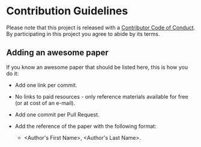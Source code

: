# Contribution Guidelines

Please note that this project is released with a [Contributor Code of Conduct](code-of-conduct.md). By participating in this project you agree to abide by its terms.

## Adding an awesome paper

If you know an awesome paper that should be listed here, this is how you do it:

- Add one link per commit.

- No links to paid resources - only reference materials available for free (or at cost of an e-mail).

- Add one commit per Pull Request.

- Add the reference of the paper with the following format:

  - <Author's First Name>, <Author's Last Name>. <Title of the paper>. <Journal/Conference>, <Year>. [DOI](<doi uri>) [Preprint](<preprint url>)

- [paper-name](http://example.com/) - A short description ends with a period.` Mentioning authors in description is recommended, if there are too many - mention first 2 and "et al.".

- Add a section if needed.

  - Add the section description.
  - Add the section title to Table of Contents.

- Search previous suggestions before making a new one, as yours may be a duplicate.

- Check your spelling and grammar.

- Remove any trailing whitespace.

- Send a Pull Request with the reason why the paper/article is awesome.

## Updating your PR

A lot of times, making a PR adhere to the standards above can be difficult.
If the maintainers notice anything that we'd like changed, we'll ask you to
edit your PR before we merge it. There's no need to open a new PR, just edit
the existing one. If you're not sure how to do that,
[here is a guide](https://github.com/RichardLitt/knowledge/blob/master/github/amending-a-commit-guide.md)
on the different ways you can update your PR so that we can merge it.
